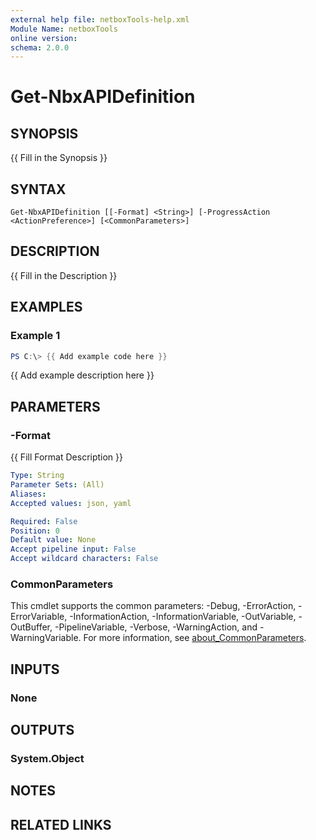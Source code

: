 ```yaml
---
external help file: netboxTools-help.xml
Module Name: netboxTools
online version:
schema: 2.0.0
---
```


# Get-NbxAPIDefinition

## SYNOPSIS
{{ Fill in the Synopsis }}

## SYNTAX

```
Get-NbxAPIDefinition [[-Format] <String>] [-ProgressAction <ActionPreference>] [<CommonParameters>]
```

## DESCRIPTION
{{ Fill in the Description }}

## EXAMPLES

### Example 1
```powershell
PS C:\> {{ Add example code here }}
```

{{ Add example description here }}

## PARAMETERS

### -Format
{{ Fill Format Description }}

```yaml
Type: String
Parameter Sets: (All)
Aliases:
Accepted values: json, yaml

Required: False
Position: 0
Default value: None
Accept pipeline input: False
Accept wildcard characters: False
```



### CommonParameters
This cmdlet supports the common parameters: -Debug, -ErrorAction, -ErrorVariable, -InformationAction, -InformationVariable, -OutVariable, -OutBuffer, -PipelineVariable, -Verbose, -WarningAction, and -WarningVariable. For more information, see [about_CommonParameters](http://go.microsoft.com/fwlink/?LinkID=113216).

## INPUTS

### None

## OUTPUTS

### System.Object
## NOTES

## RELATED LINKS
